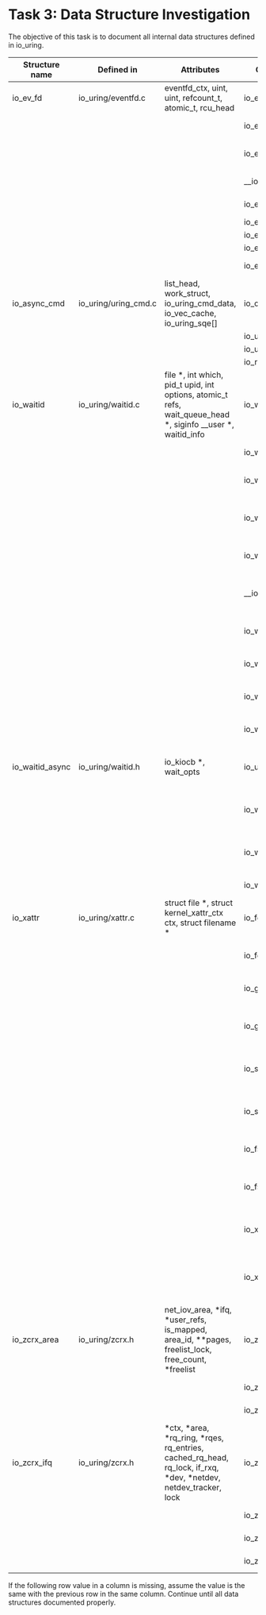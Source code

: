 # Task 3: Data Structure Investigation
The objective of this task is to document all internal data structures defined in io_uring. 

Structure name | Defined in | Attributes | Caller Functions Source | source caller | usage
---------------|------------|------------|-------------------------|---------------|-------------------
io_ev_fd       | io_uring/eventfd.c | eventfd_ctx, uint, uint, refcount_t, atomic_t, rcu_head | io_eventfd_free | io_uring/eventfd.c | local variable
| | | | io_eventfd_put | io_uring/eventfd.c | function parameter
| | | | io_eventfd_do_signal | io_uring/eventfd.c | local variable, function parameter
| | | | __io_eventfd_signal | io_uring/eventfd.c | function parameter
| | | | io_eventfd_grab | io_uring/eventfd.c | return value, local variable
| | | | io_eventfd_signal | io_uring/eventfd.c | local variable 
| | | | io_eventfd_flush_signal | io_uring/eventfd.c | local variable
| | | | io_eventfd_register | io_uring/eventfd.c | local variable
| | | | io_eventfd_unregister | io_uring/eventfd.c | function parameter
io_async_cmd | io_uring/uring_cmd.c | list_head, work_struct, io_uring_cmd_data, io_vec_cache, io_uring_sqe[] | io_cmd_cache_free | uring_cmd.c | Function parameter | Function parameter 
| | | | io_uring_cmd_prep_setup | uring_cmd.c | Local variable | Local variable 
| | | | io_uring_cmd_import_fixed_vec | uring_cmd.c | Local variable | Local variable 
| | | | io_req_uring_cleanup | uring_cmd.c | Local variable | Local variable 
io_waitid | io_uring/waitid.c  | file *, int which, pid_t upid, int options, atomic_t refs, wait_queue_head *, siginfo __user *, waitid_info | io_waitid_finish | io_uring/waitid.c | Menyimpan data utama untuk operasi waitid |
| | | | io_waitid_copy_si | io_uring/waitid.c   | Menyalin hasil ke user space 
| | | | io_waitid_free | io_uring/waitid.c  | Membebaskan memori async waitid 
| | | | io_waitid_cb | io_uring/waitid.c  | Digunakan dalam callback setelah child exit 
| | | | io_waitid_complete | io_uring/waitid.c | Menyelesaikan permintaan waitid 
| | | | __io_waitid_cancel | io_uring/waitid.c  | Digunakan untuk pembatalan request 
| | | | io_waitid_drop_issue_ref  | io_uring/waitid.c | Mengelola reference count waitid 
| | | | io_waitid | io_uring/waitid.c | Eksekusi utama permintaan waitid 
| | | | io_waitid_prep | io_uring/waitid.c | Mempersiapkan permintaan waitid 
| | | | io_waitid_wait | io_uring/waitid.c | Fungsi pemicu callback dari waitqueue 
io_waitid_async  | io_uring/waitid.h  | io_kiocb *, wait_opts | io_uring/waitid.c | io_waitid_cb | Menyimpan informasi async dan wait_opts untuk waitid 
| | | | io_waitid | io_uring/waitid.c | Dialokasikan untuk permintaan waitid 
| | | | io_waitid_drop_issue_ref | io_uring/waitid.c | Digunakan untuk menghapus dari waitqueue 
| | | | io_waitid_wait | io_uring/waitid.c | Setup callback saat child exit 
io_xattr | io_uring/xattr.c | struct file *, struct kernel_xattr_ctx ctx, struct filename * | io_fgetxattr_prep | io_uring/xattr.c | Menyiapkan operasi get xattr via file descriptor    
| | | | io_fgetxattr | io_uring/xattr.c | Mendapatkan xattr dari file descriptor 
| | | | io_getxattr_prep | io_uring/xattr.c | Menyiapkan getxattr dari path 
| | | | io_getxattr | io_uring/xattr.c | Mendapatkan xattr berdasarkan path 
| | | | io_setxattr_prep | io_uring/xattr.c | Menyiapkan setxattr berdasarkan path                
| | | | io_setxattr | io_uring/xattr.c | Menyimpan atribut berdasarkan path                  
| | | | io_fsetxattr_prep | io_uring/xattr.c | Menyiapkan setxattr dengan file descriptor          
| | | | io_fsetxattr | io_uring/xattr.c | Menyimpan atribut menggunakan file descriptor       
| | | | io_xattr_cleanup | io_uring/xattr.c | Membersihkan alokasi dinamis dalam struct io_xattr 
| | | | io_xattr_finish | io_uring/xattr.c | Menyelesaikan dan membersihkan permintaan xattr 
io_zcrx_area | io_uring/zcrx.h | net_iov_area, *ifq, *user_refs, is_mapped, area_id, **pages, freelist_lock, free_count, *freelist | io_zcrx_iov_to_area | io_uring/zcrx.c | return value 
| | | | io_zcrx_alloc_fallback | io_uring/zcrx.c | parameter, local variable 
| | | | io_zcrx_copy_chunk     | io_uring/zcrx.c | accessed via ifq->area  
io_zcrx_ifq  | io_uring/zcrx.h | *ctx, *area, *rq_ring, *rqes, rq_entries, cached_rq_head, rq_lock, if_rxq, *dev, *netdev, netdev_tracker, lock | io_zcrx_recv_skb      | io_uring/zcrx.c | local variable, passed to functions 
| | | | io_zcrx_copy_chunk    | io_uring/zcrx.c | parameter via req->ifq            
| | | | io_zcrx_tcp_recvmsg   | io_uring/zcrx.c | function parameter                  
| | | | io_zcrx_recv    | io_uring/zcrx.c | function parameter  

If the following row value in a column is missing, assume the value is the same with the previous row in the same column. 
Continue until all data structures documented properly.
